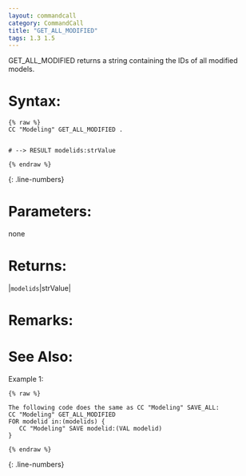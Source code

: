 ```yaml
---
layout: commandcall
category: CommandCall
title: "GET_ALL_MODIFIED"
tags: 1.3 1.5
---
```


GET_ALL_MODIFIED returns a string containing the IDs of all modified models.

# Syntax:  

```adoscript
{% raw %}
CC "Modeling" GET_ALL_MODIFIED .


# --> RESULT modelids:strValue

{% endraw %}
```
{: .line-numbers}

# Parameters:  

none

# Returns:  

|`modelids`|strValue|

# Remarks:



# See Also:  



Example 1:

```adoscript
{% raw %}

The following code does the same as CC "Modeling" SAVE_ALL:
CC "Modeling" GET_ALL_MODIFIED
FOR modelid in:(modelids) {
   CC "Modeling" SAVE modelid:(VAL modelid)
}

{% endraw %}
```
{: .line-numbers}


